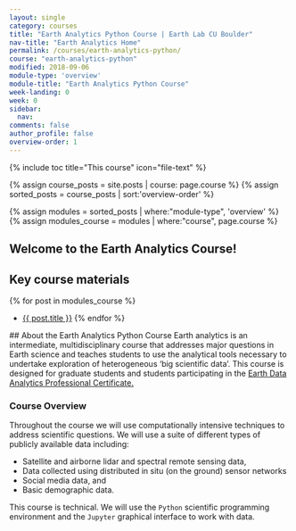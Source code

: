 ```yaml
---
layout: single
category: courses
title: "Earth Analytics Python Course | Earth Lab CU Boulder"
nav-title: "Earth Analytics Home"
permalink: /courses/earth-analytics-python/
course: "earth-analytics-python"
modified: 2018-09-06
module-type: 'overview'
module-title: "Earth Analytics Python Course"
week-landing: 0
week: 0
sidebar:
  nav:
comments: false
author_profile: false
overview-order: 1
---
```


{% include toc title="This course" icon="file-text" %}

{% assign course_posts = site.posts | course: page.course %}
{% assign sorted_posts = course_posts | sort:'overview-order' %}

{% assign modules = sorted_posts | where:"module-type", 'overview' %}
{% assign modules_course = modules | where:"course", page.course %}

<div class="notice--info" markdown="1">

## <i class="fa fa-ship" aria-hidden="true"></i> Welcome to the Earth Analytics Course!

## Key course materials

{% for post in modules_course %}
 * <a href="{{ site.url }}{{ post.permalink }}">{{ post.title }}</a>
{% endfor %}

</div>
<!-- an overview module specifies the overview content for the course including syllabus and any assignments  module-type: 'session' specified a week or a particular set of content surrounding a topic - eg internship seminar, etc -->
## About the Earth Analytics Python Course
Earth analytics is an intermediate, multidisciplinary course that addresses major
questions in Earth science and teaches students to use the analytical tools
necessary to undertake exploration of heterogeneous ‘big scientific data’. This
course is designed for graduate students
and students participating in the <a href="https://www.colorado.edu/earthlab/earth-data-analytics-foundations-professional-certificate" target = "_blank">Earth Data Analytics Professional Certificate.</a>

### Course Overview 
Throughout the course we will use computationally intensive techniques to address
scientific questions. We will use a suite of different types of publicly available
data including:

* Satellite and airborne lidar and spectral remote sensing data,
* Data collected using distributed in situ (on the ground) sensor networks
* Social media data, and
* Basic demographic data.

This course is technical. We will use the `Python` scientific programming
environment and the `Jupyter` graphical interface to work with data.


